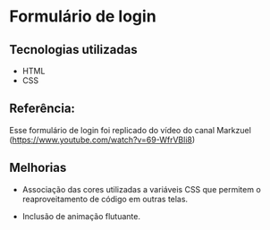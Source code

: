 <h1>Formulário de login</h1>

## Tecnologias utilizadas
- HTML
- CSS

## Referência:
Esse formulário de login foi replicado do vídeo do canal Markzuel (https://www.youtube.com/watch?v=69-WfrVBli8)

## Melhorias
- Associação das cores utilizadas a variáveis CSS que permitem o reaproveitamento de código em outras telas.

- Inclusão de animação flutuante.